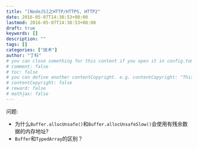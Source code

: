 ```yaml
---
title: "[NodeJS]之HTTP/HTTPS, HTTP2"
date: 2016-05-07T14:38:53+08:00
lastmod: 2016-05-07T14:38:53+08:00
draft: true
keywords: []
description: ""
tags: []
categories: ["技术"]
author: "丁科"
# you can close something for this content if you open it in config.toml.
# comment: false
# toc: false
# you can define another contentCopyright. e.g. contentCopyright: "This is an another copyright."
# contentCopyright: false
# reward: false
# mathjax: false
---
```


<!--more-->

问题: 
* 为什么`Buffer.allocUnsafe()`和`Buffer.allocUnsafeSlow()`会使用有残余数据的内存地址?
* `Buffer`和`TypedArray`的区别？
